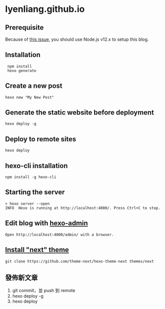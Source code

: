 # lyenliang.github.io

## Prerequisite
 
 Because of [this issue](https://github.com/zalando-incubator/hexo-theme-doc/issues/149), you should use Node.js v12.x to setup this blog.

## Installation

     npm install
     hexo generate

## Create a new post

    hexo new "My New Post"

## Generate the static website before deployment

    hexo deploy -g

## Deploy to remote sites

    hexo deploy

## hexo-cli installation

    npm install -g hexo-cli

## Starting the server

    > hexo server --open
    INFO  Hexo is running at http://localhost:4000/. Press Ctrl+C to stop.

## Edit blog with [hexo-admin](https://github.com/jaredly/hexo-admin)

    Open http://localhost:4000/admin/ with a browser.

## [Install "next" theme](https://github.com/theme-next/hexo-theme-next)

    git clone https://github.com/theme-next/hexo-theme-next themes/next

## 發佈新文章
 1. git commit，並 push 到 remote
 2. hexo deploy -g
 3. hexo deploy